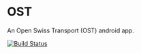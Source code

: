 # OST
An Open Swiss Transport (OST) android app.

[![Build Status](https://travis-ci.org/coffeemakr/OST.svg?branch=master)](https://travis-ci.org/coffeemakr/OST)
